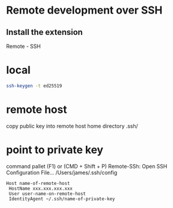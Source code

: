 # Remote development over SSH

## Install the extension

Remote - SSH

# local

```sh
ssh-keygen -t ed25519
```

# remote host

copy public key into remote host home directory .ssh/

# point to private key

command pallet (F1) or (CMD + Shift + P)
Remote-SSh: Open SSH Configuration File...
/Users/james/.ssh/config

```text
Host name-of-remote-host
 HostName xxx.xxx.xxx.xxx
 User user-name-on-remote-host
 IdentityAgent ~/.ssh/name-of-private-key
```

